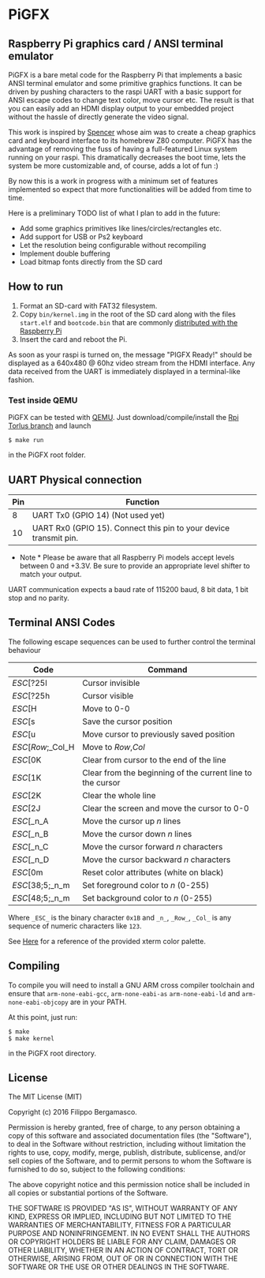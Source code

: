 # PiGFX 
## Raspberry Pi graphics card / ANSI terminal emulator

PiGFX is a bare metal code for the Raspberry Pi that implements a basic ANSI
terminal emulator and some primitive graphics functions. It can be driven by
pushing characters to the raspi UART with a basic support for ANSI escape codes
to change text color, move cursor etc. 
The result is that you can easily add an HDMI display output to your embedded
project without the hassle of directly generate the video signal.

This work is inspired by
[Spencer](https://hackaday.io/project/9567-5-graphics-card-for-homebrew-z80)
whose aim was to create a cheap graphics card and keyboard interface to its
homebrew Z80 computer. PiGFX has the advantage of removing the fuss of having a
full-featured Linux system running on your raspi. This dramatically decreases
the boot time, lets the system be more customizable and, of course, adds a lot
of fun :) 


By now this is a work in progress with a minimum set of features implemented
so expect that more functionalities will be added from time to time.


Here is a preliminary TODO list of what I plan to add in the future:

- Add some graphics primitives like lines/circles/rectangles etc.
- Add support for USB or Ps2 keyboard
- Let the resolution being configurable without recompiling
- Implement double buffering
- Load bitmap fonts directly from the SD card


## How to run

1. Format an SD-card with FAT32 filesystem.
2. Copy ```bin/kernel.img``` in the root of the SD card along with the files
   ```start.elf``` and ```bootcode.bin``` that are commonly [distributed with
the Raspberry Pi](https://github.com/raspberrypi/firmware/tree/master/boot)
3. Insert the card and reboot the Pi.

As soon as your raspi is turned on, the message "PIGFX Ready!" should be
displayed as a 640x480 @ 60hz video stream from the HDMI interface. Any data
received from the UART is immediately displayed in a terminal-like fashion.


### Test inside QEMU

PiGFX can be tested with [QEMU](http://wiki.qemu.org/Main_Page). Just
download/compile/install the [Rpi Torlus
branch](https://github.com/Torlus/qemu/tree/rpi) and launch 

```
$ make run
```

in the PiGFX root folder.


## UART Physical connection

Pin   | Function
---   |---
8     | UART Tx0 (GPIO 14)  (Not used yet)
10    | UART Rx0 (GPIO 15). Connect this pin to your device transmit pin.


* Note * Please be aware that all Raspberry Pi models accept levels between 0
  and +3.3V. Be sure to provide an appropriate level shifter to match your
output.

UART communication expects a baud rate of 115200 baud, 8 bit data, 1 bit
stop and no parity.


## Terminal ANSI Codes

The following escape sequences can be used to further control the terminal
behaviour

Code                  | Command
---                   | ---
| _ESC_[?25l          | Cursor invisible
| _ESC_[?25h          | Cursor visible
| _ESC_[H             | Move to 0-0
| _ESC_[s             | Save the cursor position 
| _ESC_[u             | Move cursor to previously saved position 
| _ESC_[_Row_;_Col_H  | Move to _Row_,_Col_
| _ESC_[0K            | Clear from cursor to the end of the line
| _ESC_[1K            | Clear from the beginning of the current line to the cursor 
| _ESC_[2K            | Clear the whole line 
| _ESC_[2J            | Clear the screen and move the cursor to 0-0 
| _ESC_[_n_A          | Move the cursor up _n_ lines
| _ESC_[_n_B          | Move the cursor down _n_ lines
| _ESC_[_n_C          | Move the cursor forward _n_ characters
| _ESC_[_n_D          | Move the cursor backward _n_ characters
| _ESC_[0m            | Reset color attributes (white on black) 
| _ESC_[38;5;_n_m     | Set foreground color to _n_ (0-255) 
| _ESC_[48;5;_n_m     | Set background color to _n_ (0-255) 


Where ```_ESC_``` is the binary character ```0x1B``` and ```_n_```,
```_Row_```, ```_Col_``` is any sequence of numeric characters like ```123```.

See [Here](https://en.wikipedia.org/wiki/File:Xterm_256color_chart.svg) for a
reference of the provided xterm color palette.


## Compiling

To compile you will need to install a GNU ARM cross compiler toolchain and
ensure that  ```arm-none-eabi-gcc```, ```arm-none-eabi-as```
```arm-none-eabi-ld``` and ```arm-none-eabi-objcopy``` are in your PATH.

At this point, just run:

```
$ make
$ make kernel
```

in the PiGFX root directory.
 


## License

The MIT License (MIT)

Copyright (c) 2016 Filippo Bergamasco.

Permission is hereby granted, free of charge, to any person obtaining a copy
of this software and associated documentation files (the "Software"), to deal
in the Software without restriction, including without limitation the rights
to use, copy, modify, merge, publish, distribute, sublicense, and/or sell
copies of the Software, and to permit persons to whom the Software is
furnished to do so, subject to the following conditions:

The above copyright notice and this permission notice shall be included in
all copies or substantial portions of the Software.

THE SOFTWARE IS PROVIDED "AS IS", WITHOUT WARRANTY OF ANY KIND, EXPRESS OR
IMPLIED, INCLUDING BUT NOT LIMITED TO THE WARRANTIES OF MERCHANTABILITY,
FITNESS FOR A PARTICULAR PURPOSE AND NONINFRINGEMENT. IN NO EVENT SHALL THE
AUTHORS OR COPYRIGHT HOLDERS BE LIABLE FOR ANY CLAIM, DAMAGES OR OTHER
LIABILITY, WHETHER IN AN ACTION OF CONTRACT, TORT OR OTHERWISE, ARISING FROM,
OUT OF OR IN CONNECTION WITH THE SOFTWARE OR THE USE OR OTHER DEALINGS IN
THE SOFTWARE.

